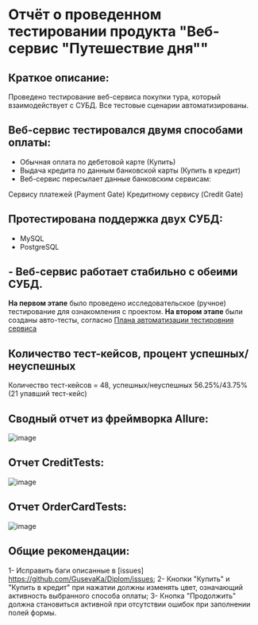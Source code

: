 # Отчёт о проведенном тестировании продукта "Веб-сервис "Путешествие дня""
## Краткое описание:
Проведено тестирование веб-сервиса покупки тура, который взаимодействует с СУБД. Все тестовые сценарии автоматизированы.

## Веб-сервис тестировался двумя способами оплаты:

- Обычная оплата по дебетовой карте (Купить)
- Выдача кредита по данным банковской карты (Купить в кредит)
- Веб-сервис пересылает данные банковским сервисам:

Сервису платежей (Payment Gate)
Кредитному сервису (Credit Gate)

## Протестирована поддержка двух СУБД:

- MySQL
- PostgreSQL

## - Веб-сервис работает стабильно с обеими СУБД.

**На первом этапе** было проведено исследовательское (ручное) тестирование для ознакомления с проектом.
**На втором этапе** были созданы авто-тесты, согласно [Плана автоматизации тестировния сервиса](https://github.com/GusevaKa/Diplom/blob/main/documents/Plan.md)

## Количество тест-кейсов, процент успешных/неуспешных
Количество тест-кейсов = 48, успешных/неуспешных 56.25%/43.75% (21 упавший тест-кейс)

## Cводный отчет из фреймворка Allure:
![image](https://github.com/GusevaKa/Diplom/assets/126064667/d372e573-5aad-47c3-ba38-393abeecf734)
## Отчет CreditTests:
![image](https://github.com/GusevaKa/Diplom/assets/126064667/a1b48375-eb52-497a-8d33-27621e7c8580)
## Отчет OrderCardTests:
![image](https://github.com/GusevaKa/Diplom/assets/126064667/0fd40643-29a1-4802-b001-c17f6c8b801a)

## Общие рекомендации:

1- Исправить баги описанные в  [issues] https://github.com/GusevaKa/Diplom/issues;
2- Кнопки "Купить" и "Купить в кредит" при нажатии должны изменять цвет, означающий активность выбранного способа оплаты;
3- Кнопка "Продолжить" должна становиться активной при отсутствии ошибок при заполнении полей формы.
